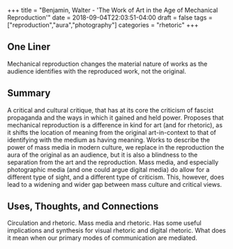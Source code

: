 +++
title = "Benjamin, Walter - 'The Work of Art in the Age of Mechanical Reproduction'"
date = 2018-09-04T22:03:51-04:00
draft = false
tags = ["reproduction","aura","photography"]
categories = "rhetoric"
+++
## One Liner
Mechanical reproduction changes the material nature of works as the audience identifies with the reproduced work, not the original.

## Summary
A critical and cultural critique, that has at its core the criticism of fascist propaganda and the ways in which it gained and held power. Proposes that mechanical reproduction is a difference in kind for art (and for rhetoric), as it shifts the location of meaning from the original art-in-context to that of identifying with the medium as having meaning. Works to describe the power of mass media in modern culture, we replace in the reproduction the aura of the original as an audience, but it is also a blindness to the separation from the art and the reproduction. Mass media, and especially photographic media (and one could argue digital media) do allow for a different type of sight, and a different type of criticism. This, however, does lead to a widening and wider gap between mass culture and critical views.

## Uses, Thoughts, and Connections
Circulation and rhetoric. Mass media and rhetoric. Has some useful implications and synthesis for visual rhetoric and digital rhetoric. What does it mean when our primary modes of communication are mediated.
